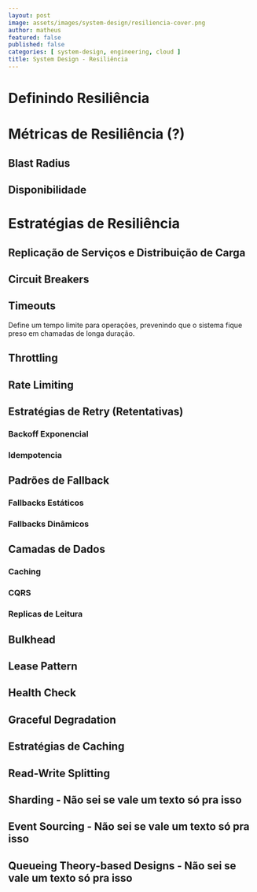 ```yaml
---
layout: post
image: assets/images/system-design/resiliencia-cover.png
author: matheus
featured: false
published: false
categories: [ system-design, engineering, cloud ]
title: System Design - Resiliência
---
```


# Definindo Resiliência

# Métricas de Resiliência (?)

## Blast Radius

## Disponibilidade

# Estratégias de Resiliência

## Replicação de Serviços e Distribuição de Carga

## Circuit Breakers

## Timeouts 

Define um tempo limite para operações, prevenindo que o sistema fique preso em chamadas de longa duração.

## Throttling

## Rate Limiting

## Estratégias de Retry (Retentativas)

### Backoff Exponencial

### Idempotencia

## Padrões de Fallback

### Fallbacks Estáticos

### Fallbacks Dinâmicos

## Camadas de Dados

### Caching 

### CQRS

### Replicas de Leitura

## Bulkhead

## Lease Pattern

## Health Check

## Graceful Degradation

## Estratégias de Caching

## Read-Write Splitting

## Sharding - Não sei se vale um texto só pra isso 

## Event Sourcing - Não sei se vale um texto só pra isso 

## Queueing Theory-based Designs - Não sei se vale um texto só pra isso 